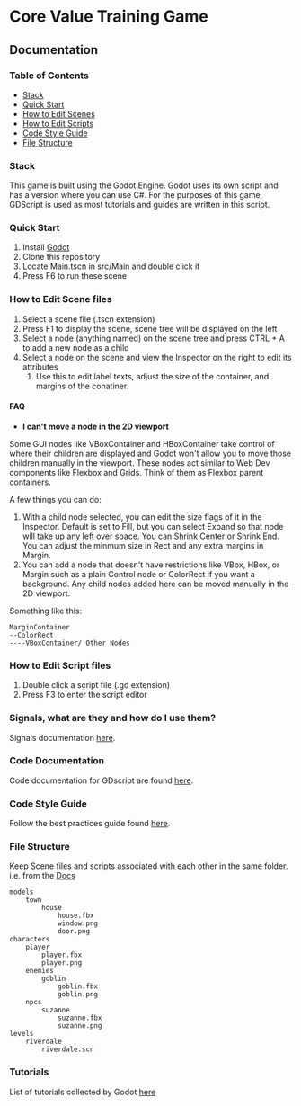 # Core Value Training Game
## Documentation

### Table of Contents
- [Stack](#stack)
- [Quick Start](#quick-start)
- [How to Edit Scenes](#how-to-edit-scene-files)
- [How to Edit Scripts](#how-to-edit-script-files)
- [Code Style Guide](#code-style-guide)
- [File Structure](#file-structure)


### Stack
This game is built using the Godot Engine.
Godot uses its own script and has a version where you can use C#.
For the purposes of this game, GDScript is used as most tutorials and guides
are written in this script.


### Quick Start
1. Install [Godot](https://godotengine.org/download/)
2. Clone this repository
3. Locate Main.tscn in src/Main and double click it
4. Press F6 to run these scene

### How to Edit Scene files
1. Select a scene file (.tscn extension)
2. Press F1 to display the scene, scene tree will be displayed on the left
3. Select a node (anything named) on the scene tree and press CTRL + A to add a new node as a child
4. Select a node on the scene and view the Inspector on the right to edit its attributes
    1. Use this to edit label texts, adjust the size of the container, and margins of the conatiner.


#### FAQ
- **I can't move a node in the 2D viewport**

Some GUI nodes like VBoxContainer and HBoxContainer take control of where their children are displayed and Godot won't allow you to move those children manually in the viewport. These nodes act similar to Web Dev components like Flexbox and Grids. Think of them as Flexbox parent containers.

A few things you can do:

1. With a child node selected, you can edit the size flags of it in the Inspector. Default is set to Fill, but you can select Expand so that node will take up any left over space. You can Shrink Center or Shrink End.
    You can adjust the minmum size in Rect and any extra margins in Margin.
2. You can add a node that doesn't have restrictions like VBox, HBox, or Margin such as a plain Control node or ColorRect if you want a background. Any child nodes added here can be moved manually in the 2D viewport.

Something like this:

    MarginContainer
    --ColorRect
    ----VBoxContainer/ Other Nodes


### How to Edit Script files
1. Double click a script file (.gd extension)
2. Press F3 to enter the script editor


### Signals, what are they and how do I use them?
Signals documentation [here](https://docs.godotengine.org/en/3.2/getting_started/step_by_step/signals.html).


### Code Documentation
Code documentation for GDscript are found [here](https://docs.godotengine.org/en/3.2/).

### Code Style Guide
Follow the best practices guide found [here](https://docs.godotengine.org/en/latest/getting_started/scripting/gdscript/gdscript_styleguide.html).


### File Structure
Keep Scene files and scripts associated with each other in the same folder.
i.e. from the [Docs](https://docs.godotengine.org/en/latest/getting_started/workflow/project_setup/project_organization.html)

    models
        town
            house
                house.fbx
                window.png
                door.png
    characters
        player
            player.fbx
            player.png
        enemies
            goblin
                goblin.fbx
                goblin.png
        npcs
            suzanne
                suzanne.fbx
                suzanne.png
    levels
        riverdale
            riverdale.scn



### Tutorials
List of tutorials collected by Godot [here](https://docs.godotengine.org/en/latest/community/tutorials.html)



